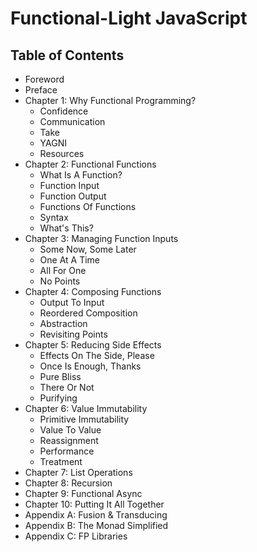 # Functional-Light JavaScript

## Table of Contents

* Foreword
* Preface
* Chapter 1: Why Functional Programming?
	* Confidence
	* Communication
	* Take
	* YAGNI
	* Resources
* Chapter 2: Functional Functions
	* What Is A Function?
	* Function Input
	* Function Output
	* Functions Of Functions
	* Syntax
	* What's This?
* Chapter 3: Managing Function Inputs
	* Some Now, Some Later
	* One At A Time
	* All For One
	* No Points
* Chapter 4: Composing Functions
	* Output To Input
	* Reordered Composition
	* Abstraction
	* Revisiting Points
* Chapter 5: Reducing Side Effects
	* Effects On The Side, Please
	* Once Is Enough, Thanks
	* Pure Bliss
	* There Or Not
	* Purifying
* Chapter 6: Value Immutability
	* Primitive Immutability
	* Value To Value
	* Reassignment
	* Performance
	* Treatment
* Chapter 7: List Operations
* Chapter 8: Recursion
* Chapter 9: Functional Async
* Chapter 10: Putting It All Together
* Appendix A: Fusion & Transducing
* Appendix B: The Monad Simplified
* Appendix C: FP Libraries
